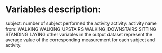 # Variables description:

subject: number of subject performed the activity
activity: activity name from: WALKING WALKING_UPSTAIRS WALKING_DOWNSTAIRS SITTING STANDING LAYING
other variables in the output dataset represent the average value of the corresponding measurement for each subject and activity.